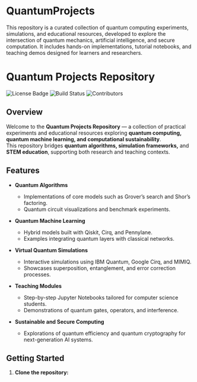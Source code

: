 # QuantumProjects
This repository is a curated collection of quantum computing experiments, simulations, and educational resources, developed to explore the intersection of quantum mechanics, artificial intelligence, and secure computation. It includes hands-on implementations, tutorial notebooks, and teaching demos designed for learners and researchers.

# Quantum Projects Repository

![License Badge](https://img.shields.io/badge/license-MIT-green.svg)
![Build Status](https://img.shields.io/badge/build-passing-brightgreen.svg)
![Contributors](https://img.shields.io/github/contributors/yourusername/quantum-projects.svg)

## Overview

Welcome to the **Quantum Projects Repository** — a collection of practical experiments and educational resources exploring **quantum computing, quantum machine learning, and computational sustainability**.  
This repository bridges **quantum algorithms, simulation frameworks,** and **STEM education**, supporting both research and teaching contexts.

## Features

- **Quantum Algorithms**
  - Implementations of core models such as Grover’s search and Shor’s factoring.
  - Quantum circuit visualizations and benchmark experiments.

- **Quantum Machine Learning**
  - Hybrid models built with Qiskit, Cirq, and Pennylane.
  - Examples integrating quantum layers with classical networks.

- **Virtual Quantum Simulations**
  - Interactive simulations using IBM Quantum, Google Cirq, and MIMIQ.
  - Showcases superposition, entanglement, and error correction processes.

- **Teaching Modules**
  - Step-by-step Jupyter Notebooks tailored for computer science students.
  - Demonstrations of quantum gates, operators, and interference.

- **Sustainable and Secure Computing**
  - Explorations of quantum efficiency and quantum cryptography for next-generation AI systems.

## Getting Started

1. **Clone the repository:**
